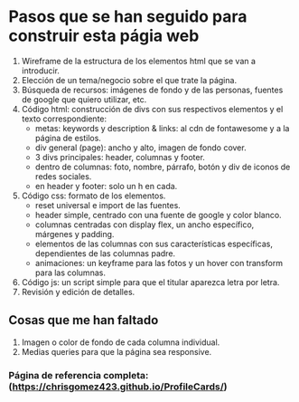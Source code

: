# Pasos que se han seguido para construir esta págia web

1. Wireframe de la estructura de los elementos html que se van a introducir.
2. Elección de un tema/negocio sobre el que trate la página.
3. Búsqueda de recursos: imágenes de fondo y de las personas, fuentes de google que quiero utilizar, etc.
4. Código html: construcción de divs con sus respectivos elementos y el texto correspondiente:
   - metas: keywords y description & links: al cdn de fontawesome y a la página de estilos.
   - div general (page): ancho y alto, imagen de fondo cover.
   - 3 divs principales: header, columnas y footer.
   - dentro de columnas: foto, nombre, párrafo, botón y div de iconos de redes sociales.
   - en header y footer: solo un h en cada.
5. Código css: formato de los elementos.
   - reset universal e import de las fuentes.
   - header simple, centrado con una fuente de google y color blanco.
   - columnas centradas con display flex, un ancho específico, márgenes y padding.
   - elementos de las columnas con sus características específicas, dependientes de las columnas padre.
   - animaciones: un keyframe para las fotos y un hover con transform para las columnas.
6. Código js: un script simple para que el titular aparezca letra por letra.
7. Revisión y edición de detalles.

## Cosas que me han faltado

1. Imagen o color de fondo de cada columna individual.
2. Medias queries para que la página sea responsive.

### Página de referencia completa: (https://chrisgomez423.github.io/ProfileCards/)